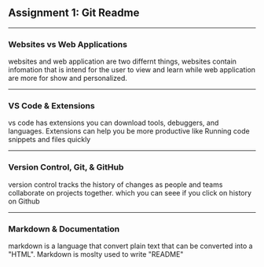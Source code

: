 ## Assignment 1: Git Readme
*****
### Websites vs Web Applications

websites and web application are two differnt things, websites contain infomation that is intend for the user to view and learn while web application are more for show and personalized.
******
### VS Code & Extensions
vs code has extensions you can download tools, debuggers, and languages. Extensions can help you be more productive like Running code snippets and files quickly
*****

### Version Control, Git, & GitHub
version control tracks the history of changes as people and teams collaborate on projects together. which you can seee if you click on history on Github 

******

### Markdown & Documentation

markdown is a language that convert plain text that can be converted into a "HTML". Markdown is moslty used to write "README" 